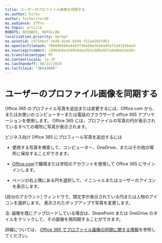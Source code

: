 ```yaml
---
title: ユーザーのプロファイル画像を同期する
ms.author: kirks
author: Techwriter40
ms.audience: ITPro
ms.topic: article
ROBOTS: NOINDEX, NOFOLLOW
localization_priority: Normal
ms.assetid: cd7196af-3ed9-42e6-b594-f51ad265fd63
ms.openlocfilehash: f86606b86a4493730e68e50a6a965f1441556aed
ms.sourcegitcommit: 1d98db8acb9959aba3b5e308a567ade6b62da56c
ms.translationtype: MT
ms.contentlocale: ja-JP
ms.lasthandoff: 08/22/2019
ms.locfileid: "36543695"
---
```

# <a name="sync-a-users-profile-picture"></a>ユーザーのプロファイル画像を同期する

Office 365 のプロファイル写真を追加または変更するには、Office.com から、またはお使いのコンピューターまたは電話のブラウザーで office 365 アプリケーションを使用します。 Office 365 には、プロファイルの写真の円が表示されているすべての場所に写真が表示されます。

ビジネス向け Office 365 にプロフィール写真を追加するには

- 使用する写真を検索して、コンピューター、OneDrive、またはその他の場所に保存することができます。

- [Office.com](http://www.office.com)で職場または学校のアカウントを使用して Office 365 にサインインします。

- ページの右上隅にある円を選択して、イニシャルまたはユーザーのアイコンを表示します。

[自分のアカウント] ウィンドウで、頭文字が表示されている円または人物のアイコンを選択します。 表示されたポップアップで写真を変更します。

注: 画像を既にアップロードしている場合は、SharePoint または OneDrive のタイルをクリックして、その画像を再同期することができます。

詳細については、 [Office 365 でプロファイル画像の同期に関する情報](https://support.office.com/article/information-about-profile-picture-synchronization-in-office-365-20594d76-d054-4af4-a660-401133e3d48a?ui=en-US&amp;rs=en-US&amp;ad=US)を参照してください。

